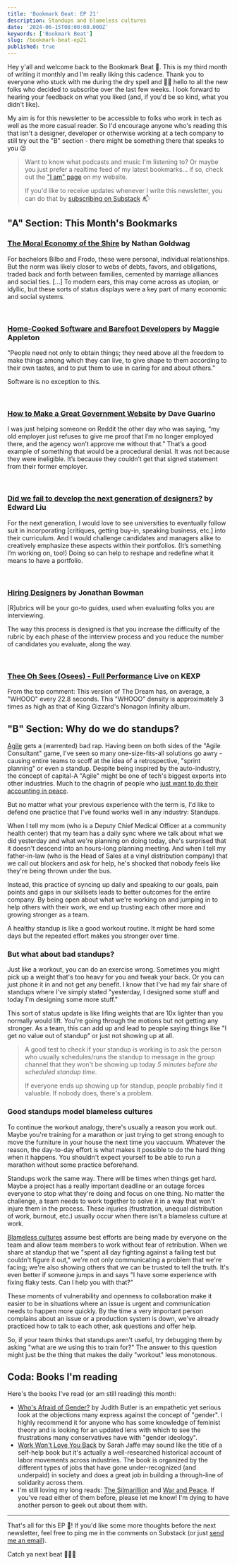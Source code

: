 ```yaml
---
title: 'Bookmark Beat: EP 21'
description: Standups and blameless cultures
date: '2024-06-15T08:00:00.000Z'
keywords: ['Bookmark Beat']
slug: /bookmark-beat-ep21
published: true
---
```


Hey y'all and welcome back to the Bookmark Beat 🥁. This is my third month of writing it monthly and I'm really liking this cadence. Thank you to everyone who stuck with me during the dry spell and 👋🏼 hello to all the new folks who decided to subscribe over the last few weeks. I look forward to hearing your feedback on what you liked (and, if you'd be so kind, what you didn't like).

My aim is for this newsletter to be accessible to folks who work in tech as well as the more casual reader. So I'd encourage anyone who's reading this that isn't a designer, developer or otherwise working at a tech company to still try out the "B" section - there might be something there that speaks to you 😉

> Want to know what podcasts and music I'm listening to? Or maybe you just prefer a realtime feed of my latest bookmarks... if so, check out the ["I am" page](/iam) on my website.
> 
> If you'd like to receive updates whenever I write this newsletter, you can do that by [subscribing on Substack](https://bookmarkbeat.substack.com/?showWelcome=true) 📬


## "A" Section: This Month's Bookmarks

### [The Moral Economy of the Shire](https://nathangoldwag.wordpress.com/2024/05/31/the-moral-economy-of-the-shire/) by Nathan Goldwag
For bachelors Bilbo and Frodo, these were personal, individual relationships. But the norm was likely closer to webs of debts, favors, and obligations, traded back and forth between families, cemented by marriage alliances and social ties. [...] To modern ears, this may come across as utopian, or idyllic, but these sorts of status displays were a key part of many economic and social systems.

<br>

### [Home-Cooked Software and Barefoot Developers](https://maggieappleton.com/home-cooked-software) by Maggie Appleton
"People need not only to obtain things; they need above all the freedom to make things among which they can live, to give shape to them according to their own tastes, and to put them to use in caring for and about others."

Software is no exception to this.

<br>

### [How to Make a Great Government Website](https://asteriskmag.com/issues/06/how-to-make-a-great-government-website) by Dave Guarino 
I was just helping someone on Reddit the other day who was saying, “my old employer just refuses to give me proof that I’m no longer employed there, and the agency won’t approve me without that.” That’s a good example of something that would be a procedural denial. It was not because they were ineligible. It’s because they couldn’t get that signed statement from their former employer.

<br>

### [Did we fail to develop the next generation of designers?](https://uxdesign.cc/did-we-fail-to-develop-the-next-generation-of-designers-001c68e0bb69) by Edward Liu
For the next generation, I would love to see universities to eventually follow suit in incorporating [critiques, getting buy-in, speaking business, etc.] into their curriculum. And I would challenge candidates and managers alike to creatively emphasize these aspects within their portfolios. (It’s something I’m working on, too!) Doing so can help to reshape and redefine what it means to have a portfolio.

<br>

### [Hiring Designers](https://jonathanbowman.substack.com/p/hiring-designers) by Jonathan Bowman
[R]ubrics will be your go-to guides, used when evaluating folks you are interviewing.

The way this process is designed is that you increase the difficulty of the rubric by each phase of the interview process and you reduce the number of candidates you evaluate, along the way.

<br>

### [Thee Oh Sees (Osees) - Full Performance](https://www.youtube.com/watch?v=FrMacbbLxuc) Live on KEXP
From the top comment: This version of The Dream has, on average, a "WHOOO" every 22.8 seconds. This "WHOOO" density is approximately 3 times as high as that of King Gizzard's Nonagon Infinity album.


## "B" Section: Why do we do standups?

[Agile](https://www.atlassian.com/agile) gets a (warrented) bad rap. Having been on both sides of the "Agile Consultant" game, I've seen so many one-size-fits-all solutions go awry - causing entire teams to scoff at the idea of a retrospective, "sprint planning" or even a standup. Despite being inspired by the auto-industry, the concept of capital-A "Agile" might be one of tech's biggest exports into other industries. Much to the chagrin of people who [just want to do their accounting in peace](https://www.quadient.com/en/blog/agile-accounting-adopting-an-agile-methodology).

But no matter what your previous experience with the term is, I'd like to defend one practice that I've found works well in any industry: Standups.

When I tell my mom (who is a Deputy Chief Medical Officer at a community health center) that my team has a daily sync where we talk about what we did yesterday and what we're planning on doing today, she's surprised that it doesn't descend into an hours-long planning meeting. And when I tell my father-in-law (who is the Head of Sales at a vinyl distribution company) that we call out blockers and ask for help, he's shocked that nobody feels like they're being thrown under the bus.

Instead, this practice of syncing up daily and speaking to our goals, pain points and gaps in our skillsets leads to better outcomes for the entire company. By being open about what we're working on and jumping in to help others with their work, we end up trusting each other more and growing stronger as a team.

A healthy standup is like a good workout routine. It might be hard some days but the repeated effort makes you stronger over time.

### But what about bad standups?

Just like a workout, you can do an exercise wrong. Sometimes you might pick up a weight that's too heavy for you and tweak your back. Or you can just phone it in and not get any benefit. I know that I've had my fair share of standups where I've simply stated "yesterday, I designed some stuff and today I'm designing some more stuff."

This sort of status update is like lifing weights that are 10x lighter than you normally would lift. You're going through the motions but not getting any stronger. As a team, this can add up and lead to people saying things like "I get no value out of standup" or just not showing up at all.

> A good test to check if your standup is working is to ask the person who usually schedules/runs the standup to message in the group channel that they won't be showing up today *5 minutes before the scheduled standup time*.
> 
> If everyone ends up showing up for standup, people probably find it valuable. If nobody does, there's a problem.

### Good standups model blameless cultures

To continue the workout analogy, there's usually a reason you work out. Maybe you're training for a marathon or just trying to get strong enough to move the furniture in your house the next time you vaccuum. Whatever the reason, the day-to-day effort is what makes it possible to do the hard thing when it happens. You shouldn't expect yourself to be able to run a marathon without some practice beforehand.

Standups work the same way. There will be times when things get hard. Maybe a project has a really important deadline or an outage forces everyone to stop what they're doing and focus on one thing. No matter the challenge, a team needs to work together to solve it in a way that won't injure them in the process. These injuries (frustration, unequal distribution of work, burnout, etc.) usually occur when there isn't a blameless culture at work.

[Blameless cultures](https://circleci.com/blog/value-of-blameless-culture/) assume best efforts are being made by everyone on the team and allow team members to work without fear of retribution. When we share at standup that we "spent all day fighting against a failing test but couldn't figure it out," we're not only communicating a problem that we're facing; we're also showing others that we can be trusted to tell the truth. It's even better if someone jumps in and says "I have some experience with fixing flaky tests. Can I help you with that?"

These moments of vulnerability and openness to collaboration make it easier to be in situations where an issue is urgent and communication needs to happen more quickly. By the time a very important person complains about an issue or a production system is down, we've already practiced how to talk to each other, ask questions and offer help.

So, if your team thinks that standups aren't useful, try debugging them by asking "what are we using this to train for?" The answer to this question might just be the thing that makes the daily "workout" less monotonous.


## Coda: Books I'm reading

Here's the books I've read (or am still reading) this month:

- [Who's Afraid of Gender?](https://us.macmillan.com/books/9780374608224/whosafraidofgender) by Judith Butler is an empathetic yet serious look at the objections many express against the concept of "gender". I highly recommend it for anyone who has some knowledge of feminist theory and is looking for an updated lens with which to see the frustrations many conservatives have with "gender ideology".
- [Work Won't Love You Back](https://workwontloveyouback.org/) by Sarah Jaffe may sound like the title of a self-help book but it's actually a well-researched historical account of labor movements across industries. The book is organized by the different types of jobs that have gone under-recognized (and underpaid) in society and does a great job in building a through-line of solidarity across them.
- I'm still loving my long reads: [The Silmarillion](https://bookshop.org/p/books/the-silmarillion-j-r-r-tolkien/7084205) and [War and Peace](https://bookshop.org/p/books/war-and-peace-penguin-classics-deluxe-edition-leo-tolstoy/18529491?ean=9780143039990). If you've read either of them before, please let me know! I'm dying to have another person to geek out about them with.

---
That's all for this EP 💽! If you'd like some more thoughts before the next newsletter, feel free to ping me in the comments on Substack (or just [send me an email](mailto:newsletters@dreamindani.com)).

Catch ya next beat 🥁😎🥁